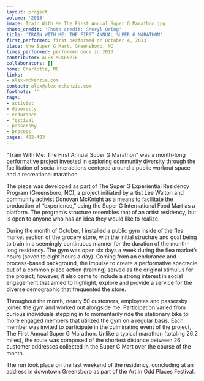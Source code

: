 ```yaml
---
layout: project
volume: '2013'
image: Train_With_Me_The_First_Annual_Super_G_Marathon.jpg
photo_credit: 'Photo credit: Sheryl Oring'
title: 'TRAIN WITH ME: THE FIRST ANNUAL SUPER G MARATHON'
first_performed: first performed on October 4, 2013
place: the Super G Mart, Greensboro, NC
times_performed: performed once in 2013
contributor: ALEX MCKENZIE
collaborators: []
home: Charlotte, NC
links:
- alex-mckenzie.com
contact: alex@alex-mckenzie.com
footnote: ''
tags:
- activist
- diversity
- endurance
- festival
- passersby
- process
pages: 482-483
---
```


“Train With Me: The First Annual Super G Marathon” was a month-long performative project invested in exploring community diversity through the facilitation of social interactions centered around a public workout space and a recreational marathon.

The piece was developed as part of The Super G Experiential Residency Program (Greensboro, NC), a project initiated by artist Lee Walton and community activist Donovan McKnight as a means to facilitate the production of “experience,” using the Super G International Food Mart as a platform. The program’s structure resembles that of an artist residency, but is open to anyone who has an idea they would like to realize.

During the month of October, I installed a public gym inside of the flea market section of the grocery store, with the initial structure and goal being to train in a seemingly continuous manner for the duration of the month-long residency. The gym was open six days a week during the flea market’s hours (seven to eight hours a day). Coming from an endurance and process-based background, the impulse to create a performative spectacle out of a common place action (training) served as the original stimulus for the project; however, it also came to include a strong interest in social engagement that aimed to highlight, explore and provide a service for the diverse demographic that frequented the store.

Throughout the month, nearly 50 customers, employees and passersby joined the gym and worked out alongside me. Participation varied from curious individuals stepping in to momentarily ride the stationary bike to more engaged members that utilized the gym on a regular basis. Each member was invited to participate in the culminating event of the project, The First Annual Super G Marathon. Unlike a typical marathon (totaling 26.2 miles), the route was composed of the shortest distance between 26 customer addresses collected in the Super G Mart over the course of the month.

The run took place on the last weekend of the residency, concluding at an address in downtown Greensboro as part of the Art in Odd Places Festival.
